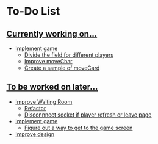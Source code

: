 # To-Do List

## <u>Currently working on...
- Implement game
    - Divide the field for different players
    - Improve moveChar
    - Create a sample of moveCard

## <u>To be worked on later...
- Improve Waiting Room
    - Refactor
    - Disconnnect socket if player refresh or leave page
- Implement game
    - Figure out a way to get to the game screen
- Improve design